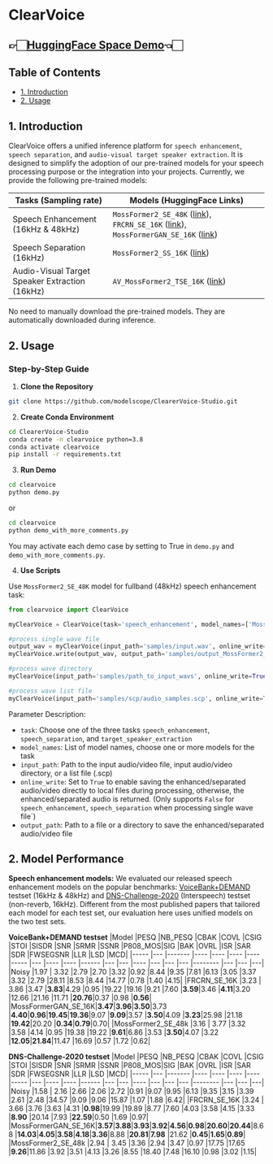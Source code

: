 # ClearVoice

## 👉🏻[HuggingFace Space Demo](https://huggingface.co/spaces/alibabasglab/ClearVoice)👈🏻

## Table of Contents

- [1. Introduction](#1-introduction)
- [2. Usage](#2-usage)

## 1. Introduction

ClearVoice offers a unified inference platform for `speech enhancement`, `speech separation`, and `audio-visual target speaker extraction`. It is designed to simplify the adoption of our pre-trained models for your speech processing purpose or the integration into your projects. Currently, we provide the following pre-trained models:

| Tasks (Sampling rate) | Models (HuggingFace Links)|
|-------|--------------------------|
|Speech Enhancement (16kHz & 48kHz)| `MossFormer2_SE_48K` ([link](https://huggingface.co/alibabasglab/MossFormer2_SE_48K)), `FRCRN_SE_16K` ([link](https://huggingface.co/alibabasglab/FRCRN_SE_16K)), `MossFormerGAN_SE_16K` ([link](https://huggingface.co/alibabasglab/MossFormerGAN_SE_16K)) | 
|Speech Separation (16kHz)|`MossFormer2_SS_16K` ([link](https://huggingface.co/alibabasglab/MossFormer2_SS_16K))|
|Audio-Visual Target Speaker Extraction (16kHz)|`AV_MossFormer2_TSE_16K` ([link](https://huggingface.co/alibabasglab/AV_MossFormer2_TSE_16K))|

No need to manually download the pre-trained models. They are automatically downloaded during inference.

## 2. Usage

### Step-by-Step Guide

1. **Clone the Repository**

``` sh
git clone https://github.com/modelscope/ClearerVoice-Studio.git
```

2. **Create Conda Environment**

``` sh
cd ClearerVoice-Studio
conda create -n clearvoice python=3.8
conda activate clearvoice
pip install -r requirements.txt
```

3. **Run Demo**

``` sh
cd clearvoice
python demo.py
```

or 

``` sh
cd clearvoice
python demo_with_more_comments.py
```

You may activate each demo case by setting to True in `demo.py` and `demo_with_more_comments.py`.

4. **Use Scripts**

Use `MossFormer2_SE_48K` model for fullband (48kHz) speech enhancement task:

```python
from clearvoice import ClearVoice

myClearVoice = ClearVoice(task='speech_enhancement', model_names=['MossFormer2_SE_48K'])

#process single wave file
output_wav = myClearVoice(input_path='samples/input.wav', online_write=False)
myClearVoice.write(output_wav, output_path='samples/output_MossFormer2_SE_48K.wav')

#process wave directory
myClearVoice(input_path='samples/path_to_input_wavs', online_write=True, output_path='samples/path_to_output_wavs')

#process wave list file
myClearVoice(input_path='samples/scp/audio_samples.scp', online_write=True, output_path='samples/path_to_output_wavs_scp')
```

Parameter Description:
- `task`: Choose one of the three tasks `speech_enhancement`, `speech_separation`, and `target_speaker_extraction`
- `model_names`: List of model names, choose one or more models for the task
- `input_path`: Path to the input audio/video file, input audio/video directory, or a list file (.scp) 
- `online_write`: Set to `True` to enable saving the enhanced/separated audio/video directly to local files during processing, otherwise, the enhanced/separated audio is returned. (Only supports `False` for `speech_enhancement`, `speech_separation` when processing single wave file`)
- `output_path`: Path to a file or a directory to save the enhanced/separated audio/video file

## 2. Model Performance

**Speech enhancement models:**
We evaluated our released speech enhancement models on the popular benchmarks: [VoiceBank+DEMAND](https://paperswithcode.com/dataset/demand) testset (16kHz & 48kHz) and [DNS-Challenge-2020](https://paperswithcode.com/dataset/deep-noise-suppression-2020) (Interspeech) testset (non-reverb, 16kHz). Different from the most published papers that tailored each model for each test set, our evaluation here uses unified models on the two test sets.

**VoiceBank+DEMAND testset**
|Model               |PESQ    |NB_PESQ |CBAK    |COVL    |CSIG    |STOI    |SISDR    |SNR      |SRMR    |SSNR    |P808_MOS|SIG     |BAK     |OVRL    |ISR      |SAR      |SDR      |FWSEGSNR |LLR     |LSD     |MCD|
|-----               |---     |------- |----    |----    |----    |----    |-----    |---      |----    |----    |------  |---     |---     |----    |---      |---      |---      |-------- |---     |---     |---|
|Noisy               |1.97    | 3.32   |2.79    |2.70    |3.32    |0.92    |8.44     |9.35     |7.81    |6.13    |3.05    |3.37    |3.32    |2.79    |28.11    |8.53     |8.44     |14.77    |0.78    |1.40    |4.15|
|FRCRN_SE_16K        |3.23    | 3.86   |3.47    |**3.83**|4.29    |0.95    |19.22    |19.16    |9.21    |7.60    |**3.59**|3.46    |**4.11**|3.20    |12.66    |21.16    |11.71    |**20.76**|0.37    |0.98    |**0.56**|
|MossFormerGAN_SE_16K|**3.47**|**3.96**|**3.50**|3.73    |**4.40**|**0.96**|**19.45**|**19.36**|9.07    |**9.09**|3.57    |**3.50**|4.09    |**3.23**|25.98    |21.18    |**19.42**|20.20    |**0.34**|**0.79**|0.70|
|MossFormer2_SE_48k  |3.16    | 3.77   |3.32    |3.58    |4.14    |0.95    |19.38    |19.22    |**9.61**|6.86    |3.53    |**3.50**|4.07    |3.22    |**12.05**|**21.84**|11.47    |16.69    |0.57    |1.72    |0.62|

**DNS-Challenge-2020 testset**
|Model               |PESQ    |NB_PESQ |CBAK    |COVL    |CSIG    |STOI    |SISDR    |SNR      |SRMR    |SSNR    |P808_MOS|SIG     |BAK     |OVRL    |ISR      |SAR      |SDR      |FWSEGSNR |LLR     |LSD     |MCD|
|-----               |---     |------- |----    |----    |----    |----    |-----    |---      |----    |----    |------  |---     |---     |----    |---      |---      |---      |-------- |---     |---     |---|
|Noisy               |1.58    | 2.16   |2.66    |2.06    |2.72    |0.91    |9.07     |9.95     |6.13    |9.35    |3.15    |3.39    |2.61    |2.48    |34.57    |9.09     |9.06     |15.87    |1.07    |1.88    |6.42|
|FRCRN_SE_16K        |3.24    | 3.66   |3.76    |3.63    |4.31    |**0.98**|19.99    |19.89    |8.77    |7.60    |4.03    |3.58    |4.15    |3.33    |**8.90** |20.14    |7.93     |**22.59**|0.50    |1.69    |0.97|
|MossFormerGAN_SE_16K|**3.57**|**3.88**|**3.93**|**3.92**|**4.56**|**0.98**|**20.60**|**20.44**|8.68    |**14.03**|**4.05**|**3.58**|**4.18**|**3.36**|8.88    |**20.81**|**7.98** |21.62    |**0.45**|**1.65**|**0.89**|
|MossFormer2_SE_48k  |2.94    | 3.45   |3.36    |2.94    |3.47    |0.97    |17.75    |17.65    |**9.26**|11.86    |3.92   |3.51    |4.13    |3.26    |8.55     |18.40    |7.48     |16.10    |0.98    |3.02    |1.15|
